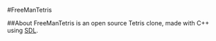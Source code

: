 #FreeManTetris

##About
FreeManTetris is an open source Tetris clone, made with C++ using [SDL](http://www.libsdl.org/).
